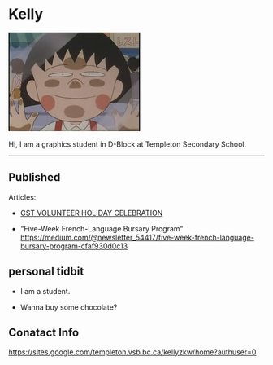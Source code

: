 # Kelly

![](../_assets/櫻桃小丸子.jpg)

Hi, I am a graphics student in D-Block at Templeton Secondary School.

___

## Published
Articles:
+ [CST VOLUNTEER HOLIDAY CELEBRATION](https://medium.com/@newsletter_54417/cst-volunteer-holiday-celebration-2877bb4736a1)

+ "Five-Week French-Language Bursary Program" <https://medium.com/@newsletter_54417/five-week-french-language-bursary-program-cfaf930d0c13> 

## personal tidbit
+ I am a student.

+ Wanna buy some chocolate?

## Conatact Info
https://sites.google.com/templeton.vsb.bc.ca/kellyzkw/home?authuser=0

